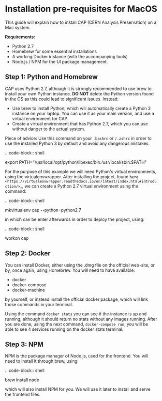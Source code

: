 # Installation pre-requisites for MacOS

This guide will explain how to install CAP (CERN Analysis Preservation) on a Mac system.

**Requirements:**

- Python 2.7
- Homebrew for some essential installations
- A working Docker instance (with the accompanying tools)
- Node.js / NPM for the UI package management

## Step 1: Python and Homebrew

CAP uses Python 2.7, although it is strongly recommended to use brew to install your own Python instance. **DO NOT** delete the Python version found in the OS as this could lead to significant issues. Instead:

- Use brew to install Python, which will automatically create a Python 3 instance on your laptop. You can use it as your main version, and use a virtual environment for CAP.
- Create a virtual environment that has Python 2.7, which you can use without danger to the actual system.

Piece of advice: Use this command on your `.bashrc` or `/.zshrc` in order to use the installed Python 3 by default and avoid any dangerous mistakes.

.. code-block:: shell

export PATH="/usr/local/opt/python/libexec/bin:/usr/local/sbin:$PATH"

For the purpose of this example we will need Python's virtual environments, using the virtualenvwrapper. After installing the project, found `here <https://virtualenvwrapper.readthedocs.io/en/latest/index.html#introduction/>`\_, we can create a Python 2.7 virtual environment using the command:

.. code-block:: shell

mkvirtualenv cap --python=python2.7

in which can be enter afterwards in order to deploy the project, using:

.. code-block:: shell

workon cap

## Step 2: Docker

You can install Docker, either using the .dmg file on the official web-site, or by, once again, using Homebrew. You will need to have available:

- docker
- docker-compose
- docker-machine

by yourself, or instead install the official docker package, which will link those commands in your terminal.

Using the command `docker stats` you can see if the instance is up and running, although it should return no stats without any images running. After you are done, using the next command, `docker-compose run`, you will be able to see 4 services running on the docker stats terminal.

## Step 3: NPM

NPM is the package manager of Node.js, used for the frontend. You will need to install it through brew, using

.. code-block:: shell

brew install node

which will also install NPM for you. We will use it later to install and serve the frontend files.

